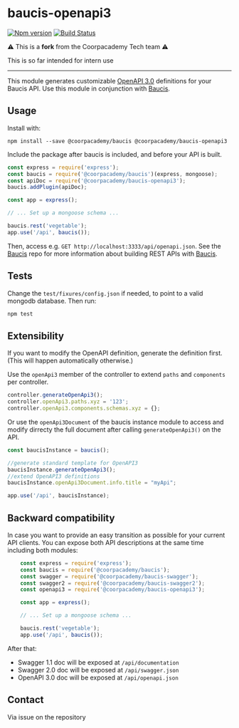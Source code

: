 baucis-openapi3
===============

[![Npm version](https://img.shields.io/npm/v/@coorpacademy/baucis-openapi3.svg)](https://www.npmjs.com/package/@coorpacademy/baucis-openapi3)
[![Build Status](https://travis-ci.com/CoorpAcademy/baucis.svg?branch=master)](https://travis-ci.com/CoorpAcademy/baucis)

:warning: This is a **fork** from the Coorpacademy Tech team :warning:

This is so far intended for intern use

--------

This module generates customizable [OpenAPI 3.0](https://github.com/OAI/OpenAPI-Specification/blob/master/versions/3.0.0.md) definitions for your Baucis API.
Use this module in conjunction with [Baucis](https://github.com/wprl/baucis).


## Usage

Install with:

    npm install --save @coorpacademy/baucis @coorpacademy/baucis-openapi3

Include the package after baucis is included, and before your API is built.

```javascript
const express = require('express');
const baucis = require('@coorpacademy/baucis')(express, mongoose);
const apiDoc = require('@coorpacademy/baucis-openapi3');
baucis.addPlugin(apiDoc);

const app = express();

// ... Set up a mongoose schema ...

baucis.rest('vegetable');
app.use('/api', baucis());
```

Then, access e.g. `GET http://localhost:3333/api/openapi.json`.  See the [Baucis](https://github.com/Coorpacademy/baucis) repo for more information about building REST APIs with [Baucis](https://github.com/Coorpacademy/baucis).

## Tests

Change the `test/fixures/config.json` if needed, to point to a valid mongodb database.
Then run:

```bash
npm test
```


## Extensibility

If you want to modify the OpenAPI definition, generate the definition first.  (This will happen automatically otherwise.)

Use the `openApi3` member of the controller to extend `paths` and `components` per controller.

```javascript
controller.generateOpenApi3();
controller.openApi3.paths.xyz = '123';
controller.openApi3.components.schemas.xyz = {};
```

Or use the `openApi3Document` of the baucis instance module to access and modify dirrecty the full document after calling `generateOpenApi3()` on the API.

```javascript
const baucisInstance = baucis();

//generate standard template for OpenAPI3
baucisInstance.generateOpenApi3();
//extend OpenAPI3 definitions
baucisInstance.openApi3Document.info.title = "myApi";

app.use('/api', baucisInstance);
```

## Backward compatibility

In case you want to provide an easy transition as possible for your current API clients. You can expose both API descriptions at the same time including both modules:

```javascript
    const express = require('express');
    const baucis = require('@coorpacademy/baucis');
    const swagger = require('@coorpacademy/baucis-swagger');
    const swagger2 = require('@coorpacademy/baucis-swagger2');
    const openapi3 = require('@coorpacademy/baucis-openapi3');

    const app = express();

    // ... Set up a mongoose schema ...

    baucis.rest('vegetable');
    app.use('/api', baucis());
```

After that:
- Swagger 1.1 doc will be exposed at `/api/documentation`
- Swagger 2.0 doc will be exposed at `/api/swagger.json`
- OpenAPI 3.0 doc will be exposed at `/api/openapi.json`


## Contact
Via issue on the repository
